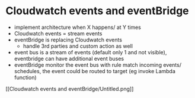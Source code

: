 # Cloudwatch events and eventBridge

- implement architecture when X happens/ at Y times
- Cloudwatch events = stream events
- eventBridge is replacing Cloudwatch events
    - handle 3rd parties and custom action as well
- event bus is a stream of events (default only 1  and not visible), eventbridge can have additional event buses
- eventBridge monitor the event bus with rule match incoming events/ schedules, the event could be routed to target (eg invoke Lambda function)

[[Cloudwatch events and eventBridge/Untitled.png]]
